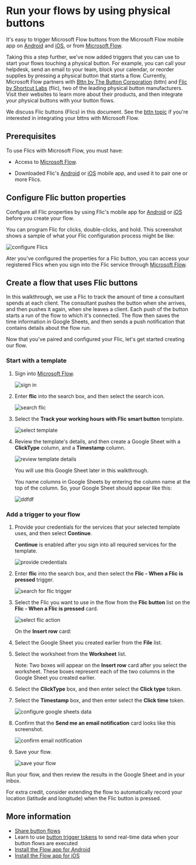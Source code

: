 <properties
    pageTitle="Start button flows with physical buttons from Flic by Shortcut Labs.| Microsoft Flow"
    description="Start button flows with physical buttons from Flic by Shortcut Labs."
    services=""
    suite="flow"
    documentationCenter="na"
    authors="msftman"
    manager="anneta"
    editor=""
    tags=""/>

<tags
   ms.service="flow"
   ms.devlang="na"
   ms.topic="article"
   ms.tgt_pltfrm="na"
   ms.workload="na"
   ms.date="04/24/2017"
   ms.author="deonhe"/>

# Run your flows by using physical buttons

It's easy to trigger Microsoft Flow buttons from the Microsoft Flow mobile app on [Android](https://aka.ms/flowmobiledocsandroid) and [iOS](https://aka.ms/flowmobiledocsios), or from [Microsoft Flow](https://flow.microsoft.com).

Taking this a step further, we've now added triggers that you can use to start your flows touching a physical button. For example, you can call your helpdesk, send an email to your team, block your calendar, or reorder supplies by pressing a physical button that starts a flow. Currently, Microsoft Flow partners with [Bttn by The Button Corporation](https://my.bt.tn/) (bttn) and [Flic by Shortcut Labs](https://flic.io/) (flic), two of the leading physical button manufacturers. Visit their websites to learn more about their products, and then integrate your physical buttons with your button flows.

We discuss Flic buttons (Flics) in this document. See the [bttn topic](./bttn-button-flows.md) if you're interested in integrating your bttns with Microsoft Flow.

## Prerequisites

To use Flics with Microsoft Flow, you must have:

- Access to [Microsoft Flow](https://flow.microsoft.com).

- Downloaded Flic's [Android](https://play.google.com/store/apps/details?id=io.flic.app) or [iOS](https://itunes.apple.com/us/app/flic-app/id977593793?ls=1&mt=8) mobile app, and used it to pair one or more Flics.

## Configure Flic button properties

Configure all Flic properties by using Flic's mobile app for [Android](https://play.google.com/store/apps/details?id=io.flic.app) or [iOS](https://itunes.apple.com/us/app/flic-app/id977593793?ls=1&mt=8) before you create your flow.

You can program Flic for clicks, double-clicks, and hold. This screenshot shows a sample of what your Flic configuration process might be like:

![configure Flics](./media/flic-button-flows/configure-flic-actions.png)

Ater you've configured the properties for a Flic button, you can access your registered Flics when you sign into the Flic service through [Microsoft Flow](https://flow.microsoft.com).

## Create a flow that uses Flic buttons

In this walkthrough, we use a Flic to track the amount of time a consultant spends at each client. The consultant pushes the button when she arrives, and then pushes it again, when she leaves a client. Each push of the button starts a run of the flow to which it's connected. The flow then saves the time information in Google Sheets, and then sends a push notification that contains details about the flow run.

Now that you've paired and configured your Flic, let's get started creating our flow.

### Start with a template

1. Sign into [Microsoft Flow](https://flow.microsoft.com).

     ![sign in](./media/flic-button-flows/sign-into-flow.png)

1. Enter **flic** into the search box, and then select the search icon.

     ![search flic](./media/flic-button-flows/search-flic.png)

1. Select the **Track your working hours with Flic smart button** template.

     ![select template](./media/flic-button-flows/flic-templates.png)

1. Review the template's details, and then create a Google Sheet with a **ClickType** column, and a **Timestamp** column.

   ![review template details](./media/flic-button-flows/flic-template-details.png)

     You will use this Google Sheet later in this walkthrough.

    You name columns in Google Sheets by entering the column name at the top of the column. So, your Google Sheet should appear like this:

    ![ddfdf](./media/flic-button-flows/flic-google-sheet.png)

### Add a trigger to your flow

1. Provide your credentials for the services that your selected template uses, and then select **Continue**.

     **Continue** is enabled after you sign into all required services for the template.

     ![provide credentials](./media/flic-button-flows/flic-template-services-sign-in.png)

1. Enter **flic** into the search box, and then select the **Flic - When a Flic is pressed** trigger.

     ![search for flic trigger](./media/flic-button-flows/flic-search-trigger.png)

1. Select the Flic you want to use in the flow from the **Flic button** list on the **Flic - When a Flic is pressed** card.

     ![select flic action](./media/flic-button-flows/select-flic.png)

   On the **Insert row** card:

1. Select the Google Sheet you created earlier from the **File** list.

1. Select the worksheet from the **Worksheet** list.

   Note: Two boxes will appear on the **Insert row** card after you select the worksheet. These boxes represent each of the two columns in the Google Sheet you created earlier.

1. Select the **ClickType** box, and then enter select the **Click type** token.

1. Select the **Timestamp** box, and then enter select the **Click time** token.

     ![configure google sheets data](./media/flic-button-flows/flick-insert-row-card.png)

1. Confirm that the **Send me an email notification** card looks like this screenshot.

     ![confirm email notification](./media/flic-button-flows/flick-insert-row-card.png)

1. Save your flow.

     ![save your flow](./media/flic-button-flows/flick-insert-row-card.png)

Run your flow, and then review the results in the Google Sheet and in your inbox.

For extra credit, consider extending the flow to automatically record your location (latitude and longitude) when the Flic button is pressed.

## More information

- [Share button flows](./share-buttons.md)
- Learn to use [button trigger tokens](./introduction-to-button-trigger-tokens.md) to send real-time data when your button flows are executed
- [Install the Flow app for Android](https://play.google.com/store/apps/details?id=com.microsoft.flow)
- [Install the Flow app for iOS](https://appsto.re/us/5M0qbb.i)
